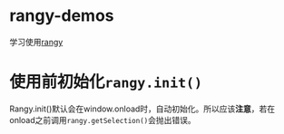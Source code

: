 # rangy-demos
学习使用[rangy](https://github.com/timdown/rangy)

# 使用前初始化`rangy.init()`

Rangy.init()默认会在window.onload时，自动初始化。所以应该**注意**，若在onload之前调用`rangy.getSelection()`会抛出错误。


